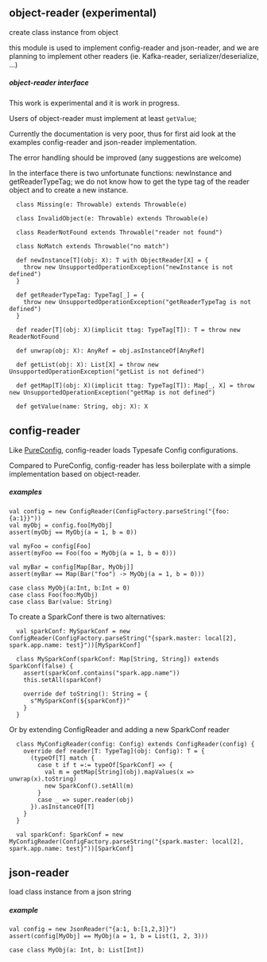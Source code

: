 ## object-reader (experimental)

create class instance from object

this module is used to implement config-reader and json-reader, and we are planning to
implement other readers (ie. Kafka-reader, serializer/deserialize, ...)

##### object-reader interface

This work is experimental and it is work in progress.

Users of object-reader must implement at least `getValue`;

Currently the documentation is very poor, thus for first aid look at the examples config-reader and json-reader
implementation.

The error handling should be improved (any suggestions are welcome)

In the interface there is two unfortunate functions: newInstance and getReaderTypeTag; we do
not know how to get the type tag of the reader object and to create a new instance.

```
  class Missing(e: Throwable) extends Throwable(e)

  class InvalidObject(e: Throwable) extends Throwable(e)

  class ReaderNotFound extends Throwable("reader not found")

  class NoMatch extends Throwable("no match")

  def newInstance[T](obj: X): T with ObjectReader[X] = {
    throw new UnsupportedOperationException("newInstance is not defined")
  }

  def getReaderTypeTag: TypeTag[_] = {
    throw new UnsupportedOperationException("getReaderTypeTag is not defined")
  }

  def reader[T](obj: X)(implicit ttag: TypeTag[T]): T = throw new ReaderNotFound

  def unwrap(obj: X): AnyRef = obj.asInstanceOf[AnyRef]

  def getList(obj: X): List[X] = throw new UnsupportedOperationException("getList is not defined")

  def getMap[T](obj: X)(implicit ttag: TypeTag[T]): Map[_, X] = throw new UnsupportedOperationException("getMap is not defined")

  def getValue(name: String, obj: X): X
```

## config-reader

Like [PureConfig](https://github.com/pureconfig/pureconfig), config-reader loads Typesafe Config configurations.

Compared to PureConfig, config-reader has less boilerplate with a simple implementation based on object-reader.

##### examples

```
val config = new ConfigReader(ConfigFactory.parseString("{foo:{a:1}}"))
val myObj = config.foo[MyObj]
assert(myObj == MyObj(a = 1, b = 0))

val myFoo = config[Foo]
assert(myFoo == Foo(foo = MyObj(a = 1, b = 0)))

val myBar = config[Map[Bar, MyObj]]
assert(myBar == Map(Bar("foo") -> MyObj(a = 1, b = 0)))

case class MyObj(a:Int, b:Int = 0)
case class Foo(foo:MyObj)
case class Bar(value: String)
```

To create a SparkConf there is two alternatives:

```
  val sparkConf: MySparkConf = new ConfigReader(ConfigFactory.parseString("{spark.master: local[2], spark.app.name: test}"))[MySparkConf]

  class MySparkConf(sparkConf: Map[String, String]) extends SparkConf(false) {
    assert(sparkConf.contains("spark.app.name"))
    this.setAll(sparkConf)

    override def toString(): String = {
      s"MySparkConf(${sparkConf})"
    }
  }
```

Or by extending ConfigReader and adding a new SparkConf reader

```
  class MyConfigReader(config: Config) extends ConfigReader(config) {
    override def reader[T: TypeTag](obj: Config): T = {
      (typeOf[T] match {
        case t if t =:= typeOf[SparkConf] => {
          val m = getMap[String](obj).mapValues(x => unwrap(x).toString)
          new SparkConf().setAll(m)
        }
        case _ => super.reader(obj)
      }).asInstanceOf[T]
    }
  }
  
  val sparkConf: SparkConf = new MyConfigReader(ConfigFactory.parseString("{spark.master: local[2], spark.app.name: test}"))[SparkConf]
```

## json-reader

load class instance from a json string

##### example

```
val config = new JsonReader("{a:1, b:[1,2,3]}")
assert(config[MyObj] == MyObj(a = 1, b = List(1, 2, 3)))

case class MyObj(a: Int, b: List[Int])
```


